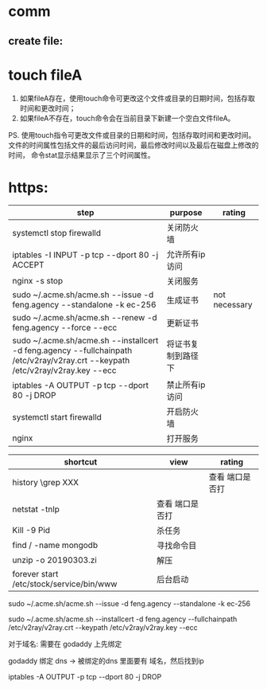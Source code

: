 # comm 

## create file:

# touch fileA  
  1. 如果fileA存在，使用touch命令可更改这个文件或目录的日期时间，包括存取时间和更改时间；
  2. 如果fileA不存在，touch命令会在当前目录下新建一个空白文件fileA。

PS. 使用touch指令可更改文件或目录的日期和时间，包括存取时间和更改时间。
    文件的时间属性包括文件的最后访问时间，最后修改时间以及最后在磁盘上修改的时间，
    命令stat显示结果显示了三个时间属性。




# https:

| step                                                                                                                          | purpose            | rating        |
| ----------------------------------------------------------------------------------------------------------------------------- | ------------------ | ------------- |
| systemctl stop firewalld                                                                                                      | 关闭防火墙         |               |
| iptables -I INPUT -p tcp --dport 80 -j ACCEPT                                                                                 | 允许所有ip访问     |               |
| nginx -s stop                                                                                                                 | 关闭服务           |               |
| sudo ~/.acme.sh/acme.sh --issue -d feng.agency --standalone -k ec-256                                                          | 生成证书           | not necessary |
| sudo ~/.acme.sh/acme.sh --renew -d feng.agency --force --ecc                                                                   | 更新证书           |               |
| sudo ~/.acme.sh/acme.sh --installcert -d feng.agency --fullchainpath /etc/v2ray/v2ray.crt --keypath /etc/v2ray/v2ray.key --ecc | 将证书复制到路径下 |               |
| iptables -A OUTPUT -p tcp --dport 80 -j DROP                                                                                  | 禁止所有ip访问     |               |
| systemctl start firewalld                                                                                                     | 开启防火墙         |               |
| nginx                                                                                                                         | 打开服务           |               |





| shortcut                                 | view            | rating          |
| ---------------------------------------- | --------------- | --------------- |
| history \grep XXX                        |                 | 查看 端口是否打 |  |
| netstat -tnlp                            | 查看 端口是否打 |                 |
| Kill -9 Pid                              | 杀任务          |                 |
| find / -name mongodb                     | 寻找命令目      |                 |
| unzip -o  20190303.zi                    | 解压            |                 |
| forever start /etc/stock/service/bin/www | 后台启动        |                 |


sudo ~/.acme.sh/acme.sh --issue -d feng.agency --standalone -k ec-256 

sudo ~/.acme.sh/acme.sh --installcert -d feng.agency --fullchainpath /etc/v2ray/v2ray.crt --keypath /etc/v2ray/v2ray.key --ecc 



对于域名: 需要在 godaddy 上先绑定


godaddy 绑定 dns ->  被绑定的dns 里面要有 域名，然后找到ip  

iptables -A OUTPUT -p tcp --dport 80 -j DROP

